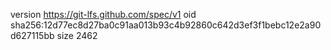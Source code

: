version https://git-lfs.github.com/spec/v1
oid sha256:12d77ec8d27ba0c91aa013b93c4b92860c642d3ef3f1bebc12e2a90d627115bb
size 2462
